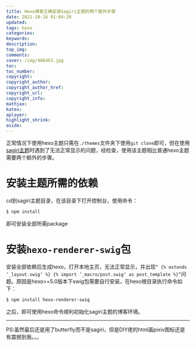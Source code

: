 ```yaml
---
title: Hexo博客正确安装Sagiri主题的两个额外步骤
date: 2021-10-16 01:04:20
updated:
tags: hexo
categories: 
keywords:
description:
top_img:
comments:
cover: /img/406463.jpg
toc:
toc_number:
copyright:
copyright_author:
copyright_author_href:
copyright_url:
copyright_info:
mathjax:
katex:
aplayer:
highlight_shrink:
aside:
---
```

正常情况下使用hexo主题只需在`./themes`文件夹下使用`git clone`即可，但在使用[sagiri主题](https://github.com/DIYgod/hexo-theme-sagiri)时遇到了无法正常显示的问题，经检查，使用该主题相比普通hexo主题需要两个额外的步骤。

# 安装主题所需的依赖

cd到sagiri主题目录，在该目录下打开控制台，使用命令：

```bash
$ npm install
```

即可安装全部所需package



# 安装`hexo-renderer-swig`包

安装全部依赖后生成hexo，打开本地主页，无法正常显示，并出现`“ {% extends ‘_layout.swig‘ %} {% import ‘_macro/post.swig‘ as post_template %}“`问题。原因是hexo>=5.0版本下swig包需要自行安装，在hexo根目录执行命令如下：

```bash
$ npm install hexo-renderer-swig
```

之后，即可使用hexo命令顺利初始化sagiri主题的博客环境。

------

PS:虽然最后还是用了butterfly而不是sagiri，但是DIY佬的html画pixiv图标还是有震撼到我。。。

